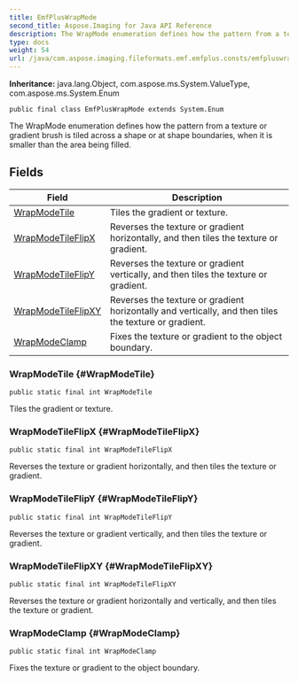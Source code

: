 ```yaml
---
title: EmfPlusWrapMode
second_title: Aspose.Imaging for Java API Reference
description: The WrapMode enumeration defines how the pattern from a texture or gradient brush is tiled across a shape or at shape boundaries when it is smaller than the area being filled.
type: docs
weight: 54
url: /java/com.aspose.imaging.fileformats.emf.emfplus.consts/emfpluswrapmode/
---
```

**Inheritance:**
java.lang.Object, com.aspose.ms.System.ValueType, com.aspose.ms.System.Enum
```
public final class EmfPlusWrapMode extends System.Enum
```

The WrapMode enumeration defines how the pattern from a texture or gradient brush is tiled across a shape or at shape boundaries, when it is smaller than the area being filled.
## Fields

| Field | Description |
| --- | --- |
| [WrapModeTile](#WrapModeTile) | Tiles the gradient or texture. |
| [WrapModeTileFlipX](#WrapModeTileFlipX) | Reverses the texture or gradient horizontally, and then tiles the texture or gradient. |
| [WrapModeTileFlipY](#WrapModeTileFlipY) | Reverses the texture or gradient vertically, and then tiles the texture or gradient. |
| [WrapModeTileFlipXY](#WrapModeTileFlipXY) | Reverses the texture or gradient horizontally and vertically, and then tiles the texture or gradient. |
| [WrapModeClamp](#WrapModeClamp) | Fixes the texture or gradient to the object boundary. |
### WrapModeTile {#WrapModeTile}
```
public static final int WrapModeTile
```


Tiles the gradient or texture.

### WrapModeTileFlipX {#WrapModeTileFlipX}
```
public static final int WrapModeTileFlipX
```


Reverses the texture or gradient horizontally, and then tiles the texture or gradient.

### WrapModeTileFlipY {#WrapModeTileFlipY}
```
public static final int WrapModeTileFlipY
```


Reverses the texture or gradient vertically, and then tiles the texture or gradient.

### WrapModeTileFlipXY {#WrapModeTileFlipXY}
```
public static final int WrapModeTileFlipXY
```


Reverses the texture or gradient horizontally and vertically, and then tiles the texture or gradient.

### WrapModeClamp {#WrapModeClamp}
```
public static final int WrapModeClamp
```


Fixes the texture or gradient to the object boundary.

